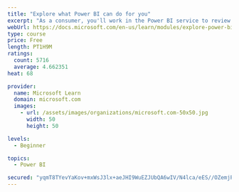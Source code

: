 ```yaml
---
title: "Explore what Power BI can do for you"
excerpt: "As a consumer, you'll work in the Power BI service to review and interact with content that has been shared with you. This module provides the foundational information that you need to work effectively in the Power BI service."
webUrl: https://docs.microsoft.com/en-us/learn/modules/explore-power-bi-service/
type: course
price: Free
length: PT1H9M
ratings:
  count: 5716
  average: 4.662351
heat: 68

provider:
  name: Microsoft Learn
  domain: microsoft.com
  images:
    - url: /assets/images/organizations/microsoft.com-50x50.jpg
      width: 50
      height: 50

levels:
  - Beginner

topics:
  - Power BI

secured: "yqmT8TYevYaKov+mxWsJ3lx+aeJHI9WuEZJUbQA6wIV/N4lca/eES//OZemjPVYmhHGkP6nSMr2mwK0T6Fiji/uPAVkrGJHDJJ4aCHP6Ws9BN25uH5ftzVN5DBDqMWOUhIpoJMC1elbQkheMXCzjrLnLtjG1qmi021wb/1ms7/c33uDCGDqIng/dppRAczgVZ+Krr7OY8/DJTF7LttbRBr9pcoGZFfUPnaEzuMMdBTLNxIcWk3V1jzpsTzP2VdDconswwdpG674/FZsvl+asgvW6mg7wQpStCLLECFM9E4vtbcf+GjNVmCvDy2eFlcVrrhDZbymS0tvNmEOP+Tm+YaJphYDidJ7GjSz178Mr6Yo+gK702bHnEEWhcChuIqg2gFsA+OQwt7MTT9BDyigdTw==;kFo7hMgEYaZfCkcL2e3/rg=="
---
```


